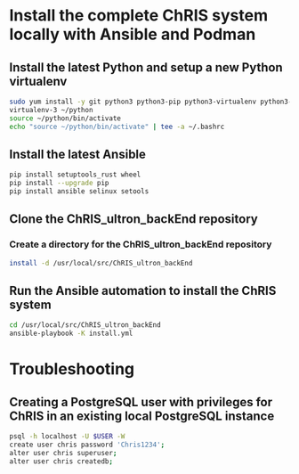 # Install the complete ChRIS system locally with Ansible and Podman

## Install the latest Python and setup a new Python virtualenv

```bash
sudo yum install -y git python3 python3-pip python3-virtualenv python3-libselinux python3-libsemanage python3-policycoreutils
virtualenv-3 ~/python
source ~/python/bin/activate
echo "source ~/python/bin/activate" | tee -a ~/.bashrc
```

## Install the latest Ansible

```bash
pip install setuptools_rust wheel
pip install --upgrade pip
pip install ansible selinux setools
```

## Clone the ChRIS_ultron_backEnd repository

### Create a directory for the ChRIS_ultron_backEnd repository

```bash
install -d /usr/local/src/ChRIS_ultron_backEnd
```

## Run the Ansible automation to install the ChRIS system

```bash
cd /usr/local/src/ChRIS_ultron_backEnd
ansible-playbook -K install.yml
```

# Troubleshooting

## Creating a PostgreSQL user with privileges for ChRIS in an existing local PostgreSQL instance

```bash
psql -h localhost -U $USER -W
create user chris password 'Chris1234';
alter user chris superuser;
alter user chris createdb;
```

